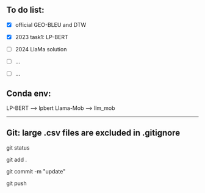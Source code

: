 ## To do list:
- [x] official GEO-BLEU and DTW
- [x] 2023 task1: LP-BERT
- [ ] 2024 LlaMa solution
- [ ] ...
- [ ] ...



## Conda env:
LP-BERT --> lpbert
Llama-Mob --> llm_mob

---
## Git: large .csv files are excluded in .gitignore
git status

git add .

git commit -m "update"

git push